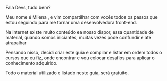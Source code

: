 
Fala Devs, tudo bem? 

Meu nome é Milena , e vim compartilhar com vocês todos os passos que estou seguindo para me tornar uma desenvolvedora front-end.

Na internet existe muito conteúdo ea nosso dispor, essa quantidade de material, quando somos iniciantes, muitas vezes pode confundir e até atrapalhar

Pensando nisso, decidi criar este guia e compilar e listar em ordem todos o cursos que eu fiz, onde encontrar e vou colocar desafios para aplicar o conhecimento adquirido.

Todo o material utilizado e listado neste guia, será gratuito.



 
